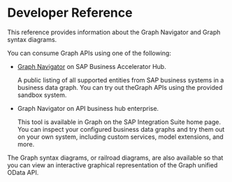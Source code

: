 <!-- loio74668b7eda474ed5bac2514953c96f77 -->

# Developer Reference

This reference provides information about the Graph Navigator and Graph syntax diagrams.

You can consume Graph APIs using one of the following:

-   [Graph Navigator](https://api.sap.com/graph) on SAP Business Accelerator Hub.

    A public listing of all supported entities from SAP business systems in a business data graph. You can try out theGraph APIs using the provided sandbox system.

-   Graph Navigator on API business hub enterprise.

    This tool is available in Graph on the SAP Integration Suite home page. You can inspect your configured business data graphs and try them out on your own system, including custom services, model extensions, and more.


The Graph syntax diagrams, or railroad diagrams, are also available so that you can view an interactive graphical representation of the Graph unified OData API.

